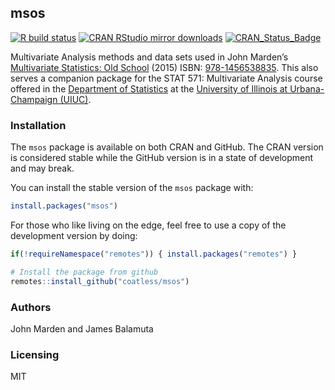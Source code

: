 
<!-- README.md is generated from README.Rmd. Please edit that file -->

## msos

<!-- badges: start -->

[![R build
status](https://github.com/coatless/msos/workflows/R-CMD-check/badge.svg)](https://github.com/coatless/msos/actions)
[![CRAN RStudio mirror
downloads](https://cranlogs.r-pkg.org/badges/msos)](https://cran.r-project.org/package=msos)
[![CRAN\_Status\_Badge](https://www.r-pkg.org/pkg/msos)](https://cran.r-project.org/package=msos)
<!-- badges: end -->

Multivariate Analysis methods and data sets used in John Marden’s
[Multivariate Statistics: Old
School](https://stat.istics.net/Multivariate/) (2015) ISBN:
[978-1456538835](https://www.amazon.com/gp/product/1456538837). This
also serves a companion package for the STAT 571: Multivariate Analysis
course offered in the [Department of
Statistics](https://stat.illinois.edu) at the [University of Illinois at
Urbana-Champaign (UIUC)](https://illinois.edu).

### Installation

The `msos` package is available on both CRAN and GitHub. The CRAN
version is considered stable while the GitHub version is in a state of
development and may break.

You can install the stable version of the `msos` package with:

``` r
install.packages("msos")
```

For those who like living on the edge, feel free to use a copy of the
development version by doing:

``` r
if(!requireNamespace("remotes")) { install.packages("remotes") }

# Install the package from github
remotes::install_github("coatless/msos")
```

### Authors

John Marden and James Balamuta

### Licensing

MIT
